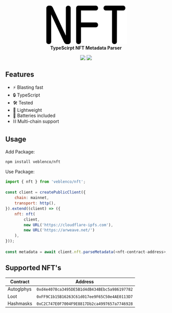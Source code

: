 <p align="center">
    <picture>
        <source media="(prefers-color-scheme: dark)" srcset="./.github/img/nft-dark.svg">
        <img alt="fenix" src="./.github/img/nft-light.svg">
    </picture>
    <br>
    <strong>TypeScirpt NFT Metadata Parser</strong>
</p>
<p align="center">
    <img src="https://img.shields.io/github/stars/veblenco/nft.svg?style=flat-square"/>
    <img src="https://img.shields.io/github/license/veblenco/nft.svg?style=flat-square"/>
</p>

## Features

- ⚡️ Blasting fast
- 🔒 TypeScript
- 🛠️ Tested
- 🪽 Lightweight
- 🔋 Batteries included
- ⛓️ Multi-chain support

## Usage

Add Package:

```sh
npm install veblenco/nft
```

Use Package:

```javascript
import { nft } from 'veblenco/nft';

const client = createPublicClient({
    chain: mainnet,
    transport: http(),
}).extend((client) => ({
    nft: nft(
        client, 
        new URL('https://cloudflare-ipfs.com'), 
        new URL('https://arweave.net/')
    ),
}));

const metadata = await client.nft.parseMetadata(<nft-contract-address>, 1n);
```

## Supported NFT's

| Contract | Address |
| -------- | ------- |
| Autoglphys | `0xd4e4078ca3495DE5B1d4dB434BEbc5a986197782` |
| Loot | `0xFF9C1b15B16263C61d017ee9F65C50e4AE0113D7` |
| Hashmasks | `0xC2C747E0F7004F9E8817Db2ca4997657a7746928` |